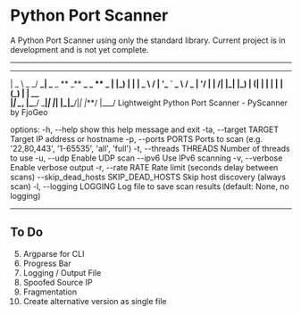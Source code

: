 # Python Port Scanner

A Python Port Scanner using only the standard library.
Current project is in development and is not yet complete.

---

---

| _ \ _ \_/ **_| _** \_ ** \_** **\_ \_ ** **_
| |_) | | | \_** \ / **| '_ ` _ \ / \_ \| '**/ **|
| **/| |\_| |**\_) | (**| | | | | | (\_) | | \__ \
 |_| \__, |\_**\_/ \_**|_| |_| |_|\_**/|_| |_**/
|\_\_\_/
Lightweight Python Port Scanner - PyScanner
by FjoGeo

options:
-h, --help show this help message and exit
-ta, --target TARGET Target IP address or hostname
-p, --ports PORTS Ports to scan (e.g. '22,80,443', '1-65535', 'all', 'full')
-t, --threads THREADS
Number of threads to use
-u, --udp Enable UDP scan
--ipv6 Use IPv6 scanning
-v, --verbose Enable verbose output
-r, --rate RATE Rate limit (seconds delay between scans)
--skip_dead_hosts SKIP_DEAD_HOSTS
Skip host discovery (always scan)
-l, --logging LOGGING
Log file to save scan results (default: None, no logging)

---

<!-- TODO: -->

## To Do

5. Argparse for CLI
6. Progress Bar
7. Logging / Output File
8. Spoofed Source IP
9. Fragmentation
10. Create alternative version as single file

